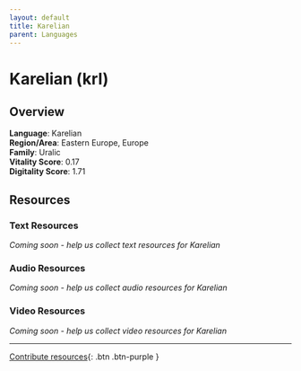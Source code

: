```yaml
---
layout: default
title: Karelian
parent: Languages
---
```


# Karelian (krl)

## Overview

**Language**: Karelian  
**Region/Area**: Eastern Europe, Europe  
**Family**: Uralic  
**Vitality Score**: 0.17  
**Digitality Score**: 1.71  

## Resources

### Text Resources
*Coming soon - help us collect text resources for Karelian*

### Audio Resources
*Coming soon - help us collect audio resources for Karelian*

### Video Resources
*Coming soon - help us collect video resources for Karelian*

---

[Contribute resources](https://fairtrain.github.io/){: .btn .btn-purple }
